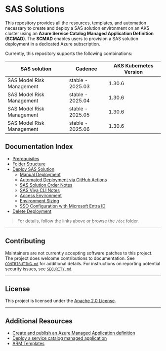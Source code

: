 # SAS Solutions

This repository provides all the resources, templates, and automation necessary to create and deploy a SAS solution environment on an AKS cluster using an **Azure Service Catalog Managed Application Definition (SCMAD)**. The **SCMAD** enables users to provision a SAS solution deployment in a dedicated Azure subscription.

Currently, this repository supports the following combinations:

|SAS solution              |Cadence           |AKS Kubernetes Version|
|--------------------------|------------------|--------|
|SAS Model Risk Management | stable - 2025.03 | 1.30.6 |
|SAS Model Risk Management | stable - 2025.04 | 1.30.6 |
|SAS Model Risk Management | stable - 2025.05 | 1.30.6 |
|SAS Model Risk Management | stable - 2025.06 | 1.30.6 |

## Documentation Index

- [Prerequisites](/doc/prerequisites.md)
- [Folder Structure](/doc/folder-structure.md)
- [Deploy SAS Solution](/doc/deploy.md)
  - [Manual Deployment](/doc/deploy-manual.md)
  - [Automated Deployment via GitHub Actions](/doc/deploy-automated.md)
  - [SAS Solution Order Notes](/doc/sas-solution-order.md)
  - [SAS Viya CLI Notes](/doc/sas-viya-cli.md)
  - [Access Environment](/doc/access.md)
  - [Environment Sizing](/doc/environment-sizing.md)
  - [SSO Configuration with Microsoft Entra ID](/doc/sso-entra-id.md)
- [Delete Deployment](/doc/delete.md)

> For details, follow the links above or browse the `/doc` folder.

---

## Contributing

Maintainers are not currently accepting software patches to this project. The project does welcome contributions to documentation. See [`CONTRIBUTING.md`](CONTRIBUTING.md) for additional details. For instructions on reporting potential security issues, see [`SECURITY.md`](SECURITY.md).

---

## License

This project is licensed under the [Apache 2.0 License](LICENSE).

---
## Additional Resources

- [Create and publish an Azure Managed Application definition](https://learn.microsoft.com/en-us/azure/azure-resource-manager/managed-applications/publish-service-catalog-app?tabs=azure-portal)
- [Deploy a service catalog managed application](https://learn.microsoft.com/en-us/azure/azure-resource-manager/managed-applications/deploy-service-catalog-quickstart?tabs=azure-portal)
- [ARM Templates](https://learn.microsoft.com/en-us/azure/azure-resource-manager/templates/overview)